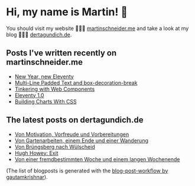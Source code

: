 # Hi, my name is Martin! 👋 
You should visit my website 👨🏼‍💻  [martinschneider.me](https://martinschneider.me) and take a look at my blog 🤷🏼‍♂️ [dertagundich.de](https://www.dertagundich.de).

## Posts I've written recently on martinschneider.me
<!-- MSME-POST-LIST:START -->
- [New Year, new Eleventy](https://martinschneider.me/articles/new-year-new-eleventy/)
- [Multi-Line Padded Text and box-decoration-break](https://martinschneider.me/articles/multi-line-padded-text-and-box-decoration-break/)
- [Tinkering with Web Components](https://martinschneider.me/articles/tinkering-with-web-components/)
- [Eleventy 1.0](https://martinschneider.me/articles/eleventy-1-0/)
- [Building Charts With CSS](https://martinschneider.me/articles/building-charts-with-css/)
<!-- MSME-POST-LIST:END -->

## The latest posts on dertagundich.de
<!-- DTUI-POST-LIST:START -->
- [Von Motivation, Vorfreude und Vorbereitungen](https://www.dertagundich.de/blog/2023/05/von-motivation-vorfreude-und-vorbereitungen)
- [Von Gartenarbeiten, einem Ende und einer Wanderung](https://www.dertagundich.de/blog/2023/05/von-gartenarbeiten-einem-ende-und-einer-wanderung)
- [Von Brüngsberg nach Wülscheid](https://www.dertagundich.de/blog/2023/05/von-brungsberg-nach-wulscheid)
- [Hugh Howey: Exit](https://www.dertagundich.de/blog/2023/05/hugh-howey-exit)
- [Von einer fremdbestimmten Woche und einem langen Wochenende](https://www.dertagundich.de/blog/2023/05/von-einer-fremdbestimmten-woche-und-einem-langen-wochenende)
<!-- DTUI-POST-LIST:END -->

(The list of blogposts is generated with the [blog-post-workflow by gautamkrishnar](https://github.com/gautamkrishnar/blog-post-workflow)).
